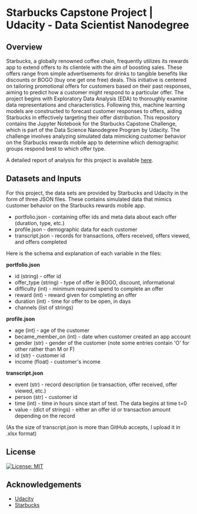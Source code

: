 # Starbucks Capstone Project | Udacity - Data Scientist Nanodegree

## Overview

Starbucks, a globally renowned coffee chain, frequently utilizes its rewards app to extend offers to its clientele with the aim of boosting sales. These offers range from simple advertisements for drinks to tangible benefits like discounts or BOGO (buy one get one free) deals. This initiative is centered on tailoring promotional offers for customers based on their past responses, aiming to predict how a customer might respond to a particular offer. The project begins with Exploratory Data Analysis (EDA) to thoroughly examine data representations and characteristics. Following this, machine learning models are constructed to forecast customer responses to offers, aiding Starbucks in effectively targeting their offer distribution. This repository contains the Jupyter Notebook for the Starbucks Capstone Challenge, which is part of the Data Science Nanodegree Program by Udacity. The challenge involves analyzing simulated data mimicking customer behavior on the Starbucks rewards mobile app to determine which demographic groups respond best to which offer type.

A detailed report of analysis for this project is available [here](https://medium.com/@elmir3101/mastering-personalization-a-comprehensive-analysis-of-starbucks-reward-program-d77a811017f0).

## Datasets and Inputs

For this project, the data sets are provided by Starbucks and Udacity in the form of three JSON files. These contains simulated data that mimics customer behavior on the Starbucks rewards mobile app.
-   portfolio.json - containing offer ids and meta data about each offer (duration, type, etc.)
-   profile.json - demographic data for each customer
-   transcript.json - records for transactions, offers received, offers viewed, and offers completed

Here is the schema and explanation of each variable in the files:

**portfolio.json**

-   id (string) - offer id
-   offer_type (string) - type of offer ie BOGO, discount, informational
-   difficulty (int) - minimum required spend to complete an offer
-   reward (int) - reward given for completing an offer
-   duration (int) - time for offer to be open, in days
-   channels (list of strings)

**profile.json**

-   age (int) - age of the customer
-   became_member_on (int) - date when customer created an app account
-   gender (str) - gender of the customer (note some entries contain 'O' for other rather than M or F)
-   id (str) - customer id
-   income (float) - customer's income

**transcript.json**

-   event (str) - record description (ie transaction, offer received, offer viewed, etc.)
-   person (str) - customer id
-   time (int) - time in hours since start of test. The data begins at time t=0
-   value - (dict of strings) - either an offer id or transaction amount depending on the record

(As the size of transcript.json is more than GitHub accepts, I upload it in .xlsx format)

## License
[![License: MIT](https://img.shields.io/badge/License-MIT-yellow.svg)](https://opensource.org/licenses/MIT)

<a name="acknowledgement"></a>
## Acknowledgements

* [Udacity](https://www.udacity.com/) 
* [Starbucks](https://www.starbucks.com/) 

